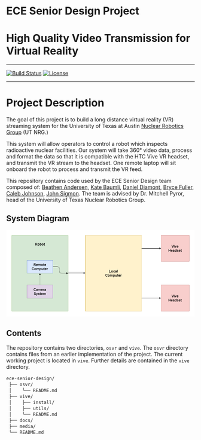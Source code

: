 # ECE Senior Design Project
# High Quality Video Transmission for Virtual Reality

---

[![Build Status](https://travis-ci.org/UTNuclearRoboticsPublic/ece-senior-design.svg?branch=master)](https://travis-ci.org/UTNuclearRoboticsPublic/ece-senior-design) [![License](https://img.shields.io/badge/License-BSD%203--Clause-blue.svg)](https://opensource.org/licenses/BSD-3-Clause)

---

# Project Description

The goal of this project is to build a long distance virtual reality (VR) streaming system for the University of Texas at Austin [Nuclear Robotics Group](https://robotics.me.utexas.edu/) (UT NRG.)

This system will allow operators to control a robot which inspects radioactive nuclear facilities. Our system will take 360° video data, process and format the data so that it is compatible with the HTC Vive VR headset, and transmit the VR stream to the headset. One remote laptop will sit onboard the robot to process and transmit the VR feed.

This repository contains code used by the ECE Senior Design team composed of: [Beathen Andersen](https://www.linkedin.com/in/beathan-andersen/), [Kate Baumli](https://www.linkedin.com/in/katebaumli/), [Daniel Diamont](https://www.linkedin.com/in/daniel-diamont/), [Bryce Fuller](https://www.linkedin.com/in/bryce-fuller/), [Caleb Johnson](https://www.linkedin.com/in/caleb-johnson-a96792149/), [John Sigmon](https://www.linkedin.com/in/john-sigmon/). The team is advised by Dr. Mitchell Pyror, head of the University of Texas Nuclear Robotics Group.

## System Diagram

![Image](./media/SystemDiagram.png)

## Contents

The repository contains two directories, `osvr` and `vive`. The `osvr` directory contains files from an earlier implementation of the project. The current working project is located in `vive`. Further details are contained in the `vive` directory.

```tree
ece-senior-design/
 ├── osvr/
 │    └── README.md
 ├── vive/
 │    ├── install/
 │    ├── utils/
 │    └── README.md
 ├── docs/
 ├── media/
 └── README.md
```
